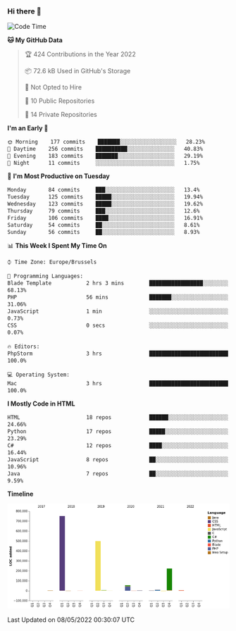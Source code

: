 ### Hi there 👋

<!--START_SECTION:waka-->
![Code Time](http://img.shields.io/badge/Code%20Time-0-blue)

**🐱 My GitHub Data** 

> 🏆 424 Contributions in the Year 2022
 > 
> 📦 72.6 kB Used in GitHub's Storage 
 > 
> 🚫 Not Opted to Hire
 > 
> 📜 10 Public Repositories 
 > 
> 🔑 14 Private Repositories  
 > 
**I'm an Early 🐤** 

```text
🌞 Morning    177 commits    ███████░░░░░░░░░░░░░░░░░░   28.23% 
🌆 Daytime    256 commits    ██████████░░░░░░░░░░░░░░░   40.83% 
🌃 Evening    183 commits    ███████░░░░░░░░░░░░░░░░░░   29.19% 
🌙 Night      11 commits     ░░░░░░░░░░░░░░░░░░░░░░░░░   1.75%

```
📅 **I'm Most Productive on Tuesday** 

```text
Monday       84 commits     ███░░░░░░░░░░░░░░░░░░░░░░   13.4% 
Tuesday      125 commits    █████░░░░░░░░░░░░░░░░░░░░   19.94% 
Wednesday    123 commits    █████░░░░░░░░░░░░░░░░░░░░   19.62% 
Thursday     79 commits     ███░░░░░░░░░░░░░░░░░░░░░░   12.6% 
Friday       106 commits    ████░░░░░░░░░░░░░░░░░░░░░   16.91% 
Saturday     54 commits     ██░░░░░░░░░░░░░░░░░░░░░░░   8.61% 
Sunday       56 commits     ██░░░░░░░░░░░░░░░░░░░░░░░   8.93%

```


📊 **This Week I Spent My Time On** 

```text
⌚︎ Time Zone: Europe/Brussels

💬 Programming Languages: 
Blade Template           2 hrs 3 mins        █████████████████░░░░░░░░   68.13% 
PHP                      56 mins             ███████░░░░░░░░░░░░░░░░░░   31.06% 
JavaScript               1 min               ░░░░░░░░░░░░░░░░░░░░░░░░░   0.73% 
CSS                      0 secs              ░░░░░░░░░░░░░░░░░░░░░░░░░   0.07%

🔥 Editors: 
PhpStorm                 3 hrs               █████████████████████████   100.0%

💻 Operating System: 
Mac                      3 hrs               █████████████████████████   100.0%

```

**I Mostly Code in HTML** 

```text
HTML                     18 repos            ██████░░░░░░░░░░░░░░░░░░░   24.66% 
Python                   17 repos            █████░░░░░░░░░░░░░░░░░░░░   23.29% 
C#                       12 repos            ████░░░░░░░░░░░░░░░░░░░░░   16.44% 
JavaScript               8 repos             ██░░░░░░░░░░░░░░░░░░░░░░░   10.96% 
Java                     7 repos             ██░░░░░░░░░░░░░░░░░░░░░░░   9.59%

```


**Timeline**

![Chart not found](https://raw.githubusercontent.com/guillaumedeplancke/guillaumedeplancke/main/charts/bar_graph.png) 


 Last Updated on 08/05/2022 00:30:07 UTC
<!--END_SECTION:waka-->
